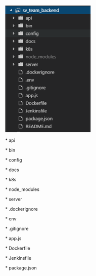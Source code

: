 <div>
  <p><img src="./img/constructor.png" width="270" height="400"/></p>
  <p>* api</p>
  <p>* bin</p>
  <p>* config</p>
  <p>* docs</p>
  <p>* k8s</p>
  <p>* node_modules</p>
  <p>* server</p>
  <p>* .dockerignore</p>
  <p>* env</p>
  <p>* .gitignore</p>
  <p>* app.js</p>
  <p>* Dockerfile</p>
  <p>* Jenkinsfile</p>
  <p>* package.json</p>
</div>


